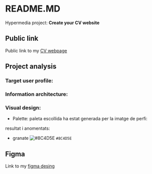 # README.MD
Hypermedia project: **Create your CV website**

## Public link
Public link to my [CV webpage](https://oleksandrarman.github.io/)

## Project analysis
### Target user profile:
### Information architecture:
### Visual design:
* Palette:
paleta escollida ha estat generada per la imatge de perfi:

resultat i anomentats:

- granate ![#8C4D5E](https://readme-swatches.vercel.app/8C4D5E) `#8C4D5E`


## Figma
Link to my [figma desing](https://oleksandrarman.github.io/)
